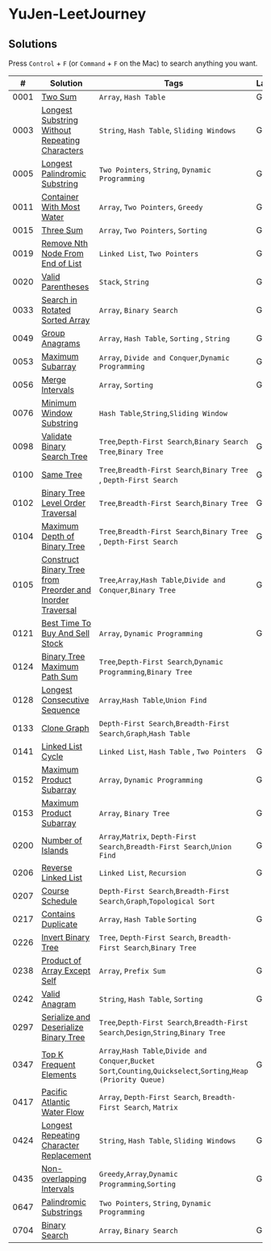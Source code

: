 # YuJen-LeetJourney



## Solutions

Press `Control` + `F` (or `Command` + `F` on the Mac) to search anything you want.

| #    | Solution                                                                                         | Tags                                      |  Languages | Difficulty |
| ---- | ------------------------------------------------------------------------------------------------ | ----------------------------------------- | ---------- | ---------- |
| 0001 | [Two Sum](./Easy/1_Two_Sum/)                                             | `Array`, `Hash Table`                         |  Go, Python | Easy       |
| 0003 | [Longest Substring Without Repeating Characters](./Medium/3_Longest_Substring_Without_Repeating_Characters/)   | `String`, `Hash Table`, `Sliding Windows`| Go   | Medium       |
| 0005 | [Longest Palindromic Substring](./Medium/5_Longest_Palindromic_Substring/) |`Two Pointers`, `String`, `Dynamic Programming`| Go   | Medium       |
| 0011 | [Container With Most Water](./Medium/11_Container_With_Most_Water/)                   | `Array`, `Two Pointers`, `Greedy`                  | Go  | Medium       |
| 0015 | [Three Sum](./Medium/15_3Sum/)                                                         | `Array`, `Two Pointers`, `Sorting`                   |  Go  | Medium       |
| 0019 | [Remove Nth Node From End of List](./Medium/19_Remove_Nth_Node_From_End_of_List/)       |  `Linked List`, `Two Pointers`   | Go   | Medium       |
| 0020 | [Valid Parentheses](./Easy/20_Valid_Parentheses/)                                | `Stack`, `String`                          |  Go, Python  | Easy       |
| 0033 | [Search in Rotated Sorted Array](./Medium/33_Search_in_Rotated_Sorted_Array/)                     | `Array`, `Binary Search`                          | Go  | Medium       |
| 0049 | [Group Anagrams](./Medium/49_Group_Anagrams/)                          | `Array`, `Hash Table`, `Sorting` , `String`                        |  Go  | Medium       |
| 0053 | [Maximum Subarray](./Medium/53_Maximum_Subarray/)                          | `Array`, `Divide and Conquer`,`Dynamic Programming`                          |  Go  | Medium       |
| 0056 | [Merge Intervals](./Medium/56_Merge_Intervals/)                          | `Array`, `Sorting`                          |  Go  | Medium       |
| 0076 | [Minimum Window Substring](./Hard/76_Minimum_Window_Substring/)                     |    `Hash Table`,`String`,`Sliding Window`       |    | Hard       |
| 0098 | [Validate Binary Search Tree](./Medium/98_Validate_Binary_Search_Tree/)     |  `Tree`,`Depth-First Search`,`Binary Search Tree`,`Binary Tree`         | Go   | Medium       |
| 0100 | [Same Tree](./Easy/100_Same_Tree/)   | `Tree`,`Breadth-First Search`,`Binary Tree` , `Depth-First Search`        | Go   | Easy       |
| 0102 | [Binary Tree Level Order Traversal](./Medium/102_Binary_Tree_Level_Order_Traversal/)   | `Tree`,`Breadth-First Search`,`Binary Tree`         |  Go  | Medium       |
| 0104 | [Maximum Depth of Binary Tree](./Easy/Maximum_Depth_of_Binary_Tree/)   | `Tree`,`Breadth-First Search`,`Binary Tree` , `Depth-First Search`          | Go   | Easy      |
| 0105 | [Construct Binary Tree from Preorder and Inorder Traversal](./Medium/105_Construct_Binary_Tree_from_Preorder_and_Inorder_Traversal/)     | `Tree`,`Array`,`Hash Table`,`Divide and Conquer`,`Binary Tree`         |  Go  | Medium       |
| 0121 | [Best Time To Buy And Sell Stock](./Easy/121_Best_Time_To_Buy_And_Sell_Stock/)              | `Array`, `Dynamic Programming`                         |  Go, Python | Easy       |
| 0124 | [Binary Tree Maximum Path Sum](./Hard/124_Binary_Tree_Maximum_Path_Sum/)  | `Tree`,`Depth-First Search`,`Dynamic Programming`,`Binary Tree`               |   | Hard       |
| 0128 | [Longest Consecutive Sequence](./Medium/128_Longest_Consecutive_Sequence/)  | `Array`,`Hash Table`,`Union Find`               |   | Medium       |
| 0133 | [Clone Graph](./Medium/133_Clone_Graph/)              |  `Depth-First Search`,`Breadth-First Search`,`Graph`,`Hash Table`                     |   | Medium       |
| 0141 | [Linked List Cycle](./Easy/141_Linked_List_Cycle/)                                  | `Linked List`, `Hash Table`  , `Two Pointers`                  | Go, Python  | Easy       |
| 0152 | [Maximum Product Subarray](./Medium/152_Maximum_Product_Subarray/)                                  | `Array`, `Dynamic Programming`           |  Go, Python   | Medium       |
| 0153 | [Maximum Product Subarray](./Medium/153_Find_Minimum_in_Rotated_Sorted_Array/)                 |   `Array`, `Binary Tree`     | Go   | Medium       |
| 0200 | [Number of Islands](./Medium/200_Number_of_Islands/)             | `Array`,`Matrix`, `Depth-First Search`,`Breadth-First Search`,`Union Find`        | Go   | Medium       |
| 0206 | [Reverse Linked List](./Easy/Reverse_Linked_List/)                                  | `Linked List`, `Recursion`                        | Go   | Easy       |
| 0207 | [Course Schedule](./Medium/Course_Schedule/)                       | `Depth-First Search`,`Breadth-First Search`,`Graph`,`Topological Sort`     |    | Medium       |
| 0217 | [Contains Duplicate](./Easy/217_Contains_Duplicate/)                                  | `Array`, `Hash Table` `Sorting`                         |  Go, Python | Easy       |
| 0226 | [Invert Binary Tree](./Easy/226_Invert_Binary_Tree/)                | `Tree`, `Depth-First Search`, `Breadth-First Search`,`Binary Tree`             |  | Easy       |
| 0238 | [Product of Array Except Self](./Medium/238_Product_of_Array_Except_Self/)                       | `Array`, `Prefix Sum`                     |  Go  | Medium       |
| 0242 | [Valid Anagram](./Easy/242_Valid_Anagram/)                                          | `String`, `Hash Table`, `Sorting`                        |  Go, Python | Easy       |
| 0297 | [Serialize and Deserialize Binary Tree](./Hard/297_Serialize_and_Deserialize_Binary_Tree/)        | `Tree`,`Depth-First Search`,`Breadth-First Search`,`Design`,`String`,`Binary Tree`                        |   | Hard       |
| 0347 | [Top K Frequent Elements](./Medium/347_Top_K_Frequent_Elements/)  |  `Array`,`Hash Table`,`Divide and Conquer`,`Bucket Sort`,`Counting`,`Quickselect`,`Sorting`,`Heap (Priority Queue)`      | Go    | Medium       |
| 0417 | [Pacific Atlantic Water Flow](./Medium/417_Pacific_Atlantic_Water_Flow/)         |  `Array`, `Depth-First Search`, `Breadth-First Search`, `Matrix`      |    | Medium       |
| 0424 | [Longest Repeating Character Replacement](./Medium/424_Longest_Repeating_Character_Replacement/)     |    `String`, `Hash Table`, `Sliding Windows`     | Go, Python   | Medium       |
| 0435 | [Non-overlapping Intervals](./Medium/435_Non-overlapping_Intervals/)     |     `Greedy`,`Array`,`Dynamic Programming`,`Sorting`      | Go   | Medium       |
| 0647 | [Palindromic Substrings](./Medium/647_Palindromic_Substrings/)                     |    `Two Pointers`, `String`,  `Dynamic Programming`       |    | Medium       |
| 0704 | [Binary Search](./Easy/704_Binary_Search/)                  | `Array`, `Binary Search`          |  Go, Python | Easy       |